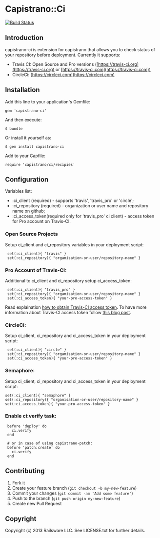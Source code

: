 # Capistrano::Ci
[![Build Status](https://travis-ci.org/railsware/capistrano-ci.png)](https://travis-ci.org/railsware/capistrano-ci)


## Introduction

capistrano-ci is extension for capistrano that allows you to check status of your repository before deployment. Currently it supports:

  * Travis CI: Open Source and Pro versions ([https://travis-ci.org](https://travis-ci.org) or [https://travis-ci.com](https://travis-ci.com))
  * CircleCi: [https://circleci.com](https://circleci.com)

## Installation

Add this line to your application's Gemfile:

    gem 'capistrano-ci'

And then execute:

    $ bundle

Or install it yourself as:

    $ gem install capistrano-ci

Add to your Capfile:

    require 'capistrano/ci/recipies'

## Configuration

Variables list:

  * :ci_client (required) - supports 'travis', 'travis_pro' or 'circle';
  * :ci_repository (required) - organization or user name and repository name on github;
  * :ci_access_token(required only for 'travis_pro' ci client) - access token for Pro account on Travis-CI.

### Open Source Projects

Setup ci_client and ci_repository variables in your deployment script:

     set(:ci_client){ "travis" }
     set(:ci_repository){ "organisation-or-user/repository-name" }

### Pro Account of Travis-CI:

Additional to ci_client and ci_repository setup ci_access_token:

     set(:ci_client){ "travis_pro" }
     set(:ci_repository){ "organisation-or-user/repository-name" }
     set(:ci_access_token){ "your-pro-access-token" }

Read explaination [how to obtain Travis-CI access token](http://railsware.com/blog/2013/09/10/capistrano-recipe-for-checking-travis-ci-build-status/). To have more information about Travis-CI access token follow [this blog post](http://about.travis-ci.org/blog/2013-01-28-token-token-token).

### CircleCi:

Setup ci_client, ci_repository and ci_access_token in your deployment script:

     set(:ci_client){ "circle" }
     set(:ci_repository){ "organisation-or-user/repository-name" }
     set(:ci_access_token){ "your-pro-access-token" }

### Semaphore:

Setup ci_client, ci_repository and ci_access_token in your deployment script:

    set(:ci_client){ "semaphore" }
    set(:ci_repository){ "organisation-or-user/repository-name" }
    set(:ci_access_token){ "your-pro-access-token" }

### Enable ci:verify task:

     before 'deploy' do
       ci.verify
     end

     # or in case of using capistrano-patch:
     before 'patch:create' do
       ci.verify
     end

## Contributing

1. Fork it
2. Create your feature branch (`git checkout -b my-new-feature`)
3. Commit your changes (`git commit -am 'Add some feature'`)
4. Push to the branch (`git push origin my-new-feature`)
5. Create new Pull Request

## Copyright

Copyright (c) 2013 Railsware LLC. See LICENSE.txt for
further details.
